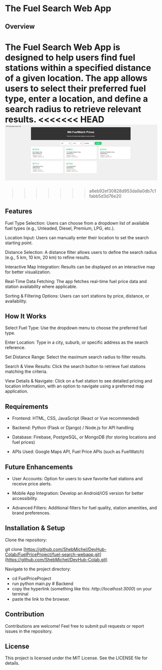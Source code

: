 # The Fuel Search Web App  

## Overview

The Fuel Search Web App is designed to help users find fuel stations within a specified distance of a given location. The app allows users to select their preferred fuel type, enter a location, and define a search radius to retrieve relevant results.
<<<<<<< HEAD
![Fuel Search Web App Screenshot](images/fuel-search.png)
=======
>>>>>>> a6eb92ef30828d953da9a0db7c1fabb5d3d76e20

## Features

Fuel Type Selection: Users can choose from a dropdown list of available fuel types (e.g., Unleaded, Diesel, Premium, LPG, etc.).

Location Input: Users can manually enter their location to set the search starting point.

Distance Selection: A distance filter allows users to define the search radius (e.g., 5 km, 10 km, 20 km) to refine results.

Interactive Map Integration: Results can be displayed on an interactive map for better visualization.

Real-Time Data Fetching: The app fetches real-time fuel price data and station availability where applicable.

Sorting & Filtering Options: Users can sort stations by price, distance, or availability.

## How It Works

Select Fuel Type: Use the dropdown menu to choose the preferred fuel type.

Enter Location: Type in a city, suburb, or specific address as the search reference.

Set Distance Range: Select the maximum search radius to filter results.

Search & View Results: Click the search button to retrieve fuel stations matching the criteria.

View Details & Navigate: Click on a fuel station to see detailed pricing and location information, with an option to navigate using a preferred map application.

## Requirements

- Frontend: HTML, CSS, JavaScript (React or Vue recommended)

- Backend: Python (Flask or Django) / Node.js for API handling

- Database: Firebase, PostgreSQL, or MongoDB (for storing locations and fuel prices)

- APIs Used: Google Maps API, Fuel Price APIs (such as FuelWatch)

## Future Enhancements

- User Accounts: Option for users to save favorite fuel stations and receive price alerts.

- Mobile App Integration: Develop an Android/iOS version for better accessibility.

- Advanced Filters: Additional filters for fuel quality, station amenities, and brand preferences.

## Installation & Setup

Clone the repository:

git clone [https://github.com/ShebMichel/DevHub-Colab/FuelPriceProject/fuel-search-webapp.git](https://github.com/ShebMichel/DevHub-Colab.git)

Navigate to the project directory:

- cd FuelPriceProject 
- run python main.py # Backend
- copy the hyperlink (something like this:  *http://localhost:3000*) on your terminal
- paste the link to the browser.

## Contribution

Contributions are welcome! Feel free to submit pull requests or report issues in the repository.

## License

This project is licensed under the MIT License. See the LICENSE file for details.


